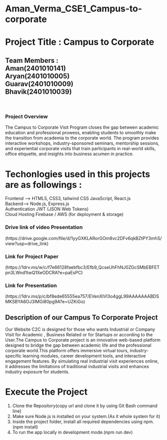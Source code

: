 # Aman_Verma_CSE1_Campus-to-corporate
<h1>Project Title : Campus to Corporate</h1>
<h2>Team Members :<br>
Aman(2401010141)<br> 
Aryan(2401010005) <br>
Guarav(2401010009)<br>
Bhavik(2401010039)</h2><br>
<h3>Project Overview</h3>
<p>The Campus to Corporate Visit Program closes the gap between academic education and professional prowess, enabling students to smoothly make the transition from academia to the corporate world. The program provides interactive workshops, industry-sponsored seminars, mentorship sessions, and experiential corporate visits that train participants in real-world skills, office etiquette, and insights into business acumen in practice.</p>

# Techonlogies used in this projects are as followings :
Frontend --> HTML5, CSS3, tailwind CSS JavaScript, React.js<br>
Backend--> Node.js, Express.js<br>
Authentication	JWT (JSON Web Tokens)<br>
Cloud Hosting	Firebase / AWS (for deployment & storage)
<h3>Drive link of video Presentation</h3> 
(https://drive.google.com/file/d/1yyGXKLARorGOm8vc2DFv6qkBZtPY3mhS/view?usp=drive_link)
<h3>Link for Project Paper </h3>
(https://1drv.ms/w/c/f7e66128faebfbc3/Efb9_QcseUhFhNJ0ZGcSMbEBFETpn3LWnd1twQ1XeODCRA?e=paEsPC)<br>
<h3>Link for Presentation</h3>
(https://1drv.ms/p/c/bf8ede65555ea757/EVenXlVl3o4ggL99AAAAAAABDSMKSBYA6OJ3lMGi80pg9A?e=UZKiGo)
<h2>Description of our Campus To Corporate Project</h2>
Our Website C2C is designed for those who wants Industrial or Company Visit for Academic , Business Related or for Startups or according to the User.The Campus to Corporate project is an innovative web-based platform designed to bridge the gap between academic life and the professional corporate world.This platform offers immersive virtual tours, industry-specific learning modules, career development tools, and interactive engagement features. By simulating real industrial visit experiences online, it addresses the limitations of traditional industrial visits and enhances industry exposure for students.

# Execute the Project
1. Clone the Repository(copy url and clone it by using Git Bash command line)
2. Make sure Node.js is installed on your system.(As it whole system for it)
3. Inside the project folder, install all required dependencies using npm.(npm install)
4. To run the app locally in development mode.(npm run dev)
